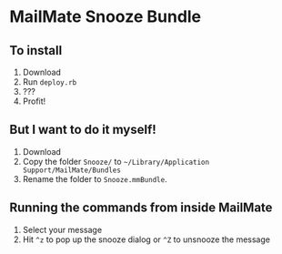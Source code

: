 # MailMate Snooze Bundle

## To install

1. Download
2. Run `deploy.rb`
3. ???
4. Profit!

## But I want to do it myself!

1. Download
2. Copy the folder `Snooze/` to `~/Library/Application Support/MailMate/Bundles`
3. Rename the folder to `Snooze.mmBundle`.

## Running the commands from inside MailMate

1. Select your message
2. Hit `^z` to pop up the snooze dialog or `^Z` to unsnooze the message
